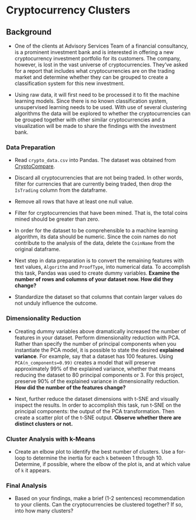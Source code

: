 # Cryptocurrency Clusters

## Background

* One of the clients at Advisory Services Team of a financial consultancy, is a prominent investment bank and is interested in offering a new cryptocurrency investment portfolio for its customers. The company, however, is lost in the vast universe of cryptocurrencies. They’ve asked for a report that includes what cryptocurrencies are on the trading market and determine whether they can be grouped to create a classification system for this new investment.

* Using raw data, it will first need to be processed it to fit the machine learning models. Since there is no known classification system, unsupervised learning needs to be used. With use of several clustering algorithms the data will be explored to whether the cryptocurrencies can be grouped together with other similar cryptocurrencies and a visualization will be made to share the findings with the investment bank.


### Data Preparation

* Read `crypto_data.csv` into Pandas. The dataset was obtained from [CryptoCompare](https://min-api.cryptocompare.com/data/all/coinlist).

* Discard all cryptocurrencies that are not being traded. In other words, filter for currencies that are currently being traded, then drop the `IsTrading` column from the dataframe.

* Remove all rows that have at least one null value.

* Filter for cryptocurrencies that have been mined. That is, the total coins mined should be greater than zero.

* In order for the dataset to be comprehensible to a machine learning algorithm, its data should be numeric. Since the coin names do not contribute to the analysis of the data, delete the `CoinName` from the original dataframe.

* Next step in data preparation is to convert the remaining features with text values, `Algorithm` and `ProofType`, into numerical data. To accomplish this task, Pandas was used to create dummy variables. <b> Examine the number of rows and columns of your dataset now. How did they change? </b>

* Standardize the dataset so that columns that contain larger values do not unduly influence the outcome.

### Dimensionality Reduction

* Creating dummy variables above dramatically increased the number of features in your dataset. Perform dimensionality reduction with PCA. Rather than specify the number of principal components when you instantiate the PCA model, it is possible to state the desired **explained variance**. For example, say that a dataset has 100 features. Using `PCA(n_components=0.99)` creates a model that will preserve approximately 99% of the explained variance, whether that means reducing the dataset to 80 principal components or 3. For this project, preserve 90% of the explained variance in dimensionality reduction. <b> How did the number of the features change? </b>

* Next, further reduce the dataset dimensions with t-SNE and visually inspect the results. In order to accomplish this task, run t-SNE on the principal components: the output of the PCA transformation. Then create a scatter plot of the t-SNE output. <b> Observe whether there are distinct clusters or not. </b>

### Cluster Analysis with k-Means

* Create an elbow plot to identify the best number of clusters. Use a for-loop to determine the inertia for each `k` between 1 through 10. Determine, if possible, where the elbow of the plot is, and at which value of `k` it appears.

### Final Analysis 

* Based on your findings, make a brief (1-2 sentences) recommendation to your clients. Can the cryptocurrencies be clustered together? If so, into how many clusters? 